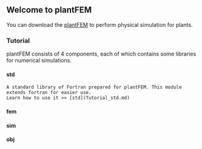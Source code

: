 ## Welcome to plantFEM

You can download the [plantFEM](https://github.com/kazulagi/plantfem.git) to perform physical simulation for plants.


### Tutorial

plantFEM consists of 4 components, each of which contains some libraries for numerical simulations.

#### std

    A standard library of Fortran prepared for plantFEM. This module extends fortran for easier use.
    Learn how to use it >> [std](Tutorial_std.md)

#### fem

#### sim

#### obj



<!--

```markdown

 Syntax highlighted code block

# Header 1
## Header 2
### Header 3

- Bulleted
- List

1. Numbered
2. List

**Bold** and _Italic_ and `Code` text

[Link](url) and ![Image](src)
```

For more details see [GitHub Flavored Markdown](https://guides.github.com/features/mastering-markdown/).

### Jekyll Themes

Your Pages site will use the layout and styles from the Jekyll theme you have selected in your [repository settings](https://github.com/kazulagi/plantfem.github.io/settings). The name of this theme is saved in the Jekyll `_config.yml` configuration file.

### Support or Contact

Having trouble with Pages? Check out our [documentation](https://docs.github.com/categories/github-pages-basics/) or [contact support](https://github.com/contact) and we’ll help you sort it out.
-->